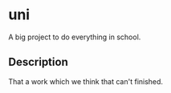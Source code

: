 # uni
A big project to do everything in school.

## Description
That a work which we think that can't finished.
